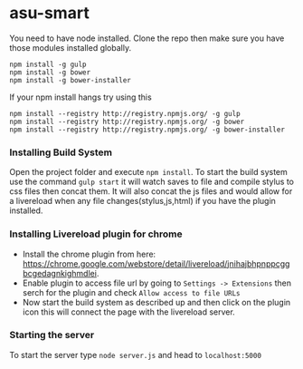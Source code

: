 asu-smart
=========
You need to have node installed. Clone the repo then make sure you have those modules installed globally.
```
npm install -g gulp
npm install -g bower
npm install -g bower-installer
```

If your npm install hangs try using this
```
npm install --registry http://registry.npmjs.org/ -g gulp
npm install --registry http://registry.npmjs.org/ -g bower
npm install --registry http://registry.npmjs.org/ -g bower-installer
```

### Installing Build System

Open the project folder and execute `npm install`. To start the build system use the command `gulp start` it will watch saves to file and compile stylus to css files then concat them. It will also concat the js files and would allow for a livereload when any file changes(stylus,js,html) if you have the plugin installed.


### Installing Livereload plugin for chrome
- Install the chrome plugin from here: https://chrome.google.com/webstore/detail/livereload/jnihajbhpnppcggbcgedagnkighmdlei.
- Enable plugin to access file url by going to `Settings -> Extensions` then serch for the plugin and check `Allow access to file URLs` 
- Now start the build system as described up and then click on the plugin icon this will connect the page with the livereload server.


### Starting the server
To start the server type `node server.js` and head to `localhost:5000`
